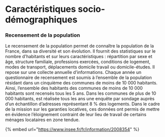 # Caractéristiques socio-démographiques

### Recensement de la population

Le recensement de la population permet de connaître la population de la France, dans sa diversité et son évolution. Il fournit des statistiques sur le nombre d'habitants et sur leurs caractéristiques : répartition par sexe et âge, structure familiale, professions exercées, conditions de logement, modes de transport, déplacements domicile travail ou domicile-études. Il repose sur une collecte annuelle d’informations. Chaque année un questionnaire de recensement est soumis à l’ensemble de la population résidant dans un cinquième des communes de moins de 10 000 habitants. Ainsi, l’ensemble des habitants des communes de moins de 10 000 habitants sont recensés tous les 5 ans. Dans les communes de plus de 10 000 habitants, est réalisée tous les ans une enquête par sondage auprès d’un échantillon d’adresses représentant 8 % des logements. Dans le cadre de la mission sur les garanties locatives, ces données ont permis de mettre en évidence l’éloignement contraint de leur lieu de travail de certains ménages locataires en zone tendue.

{% embed url="https://www.insee.fr/fr/information/2008354" %}
